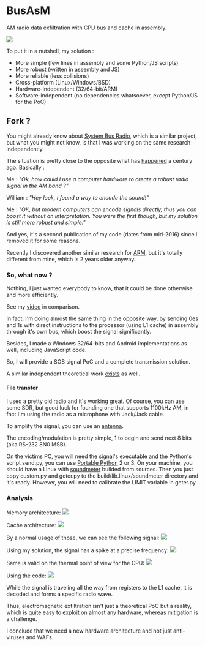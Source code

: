 # BusAsM

AM radio data exfiltration with CPU bus and cache in assembly.

![](https://raw.githubusercontent.com/cryptolok/BusAsM/master/logo.jpg)

To put it in a nutshell, my solution :
* More simple (few lines in assembly and some Python/JS scripts)
* More robust (written in assembly and JS)
* More reliable (less collisions)
* Cross-platform (Linux/Windows/BSD)
* Hardware-independent (32/64-bit/ARM)
* Software-independent (no dependencies whatsoever, except Python/JS for the PoC)

## Fork ?

You might already know about [System Bus Radio](https://github.com/fulldecent/system-bus-radio), which is a similar project, but what you might not know, is that I was working on the same research independently.

The situation is pretty close to the opposite what has [happened](https://www.youtube.com/watch?v=YdlMHYHMM8Y) a century ago.
Basically :

Me : *"Ok, how could I use a computer hardware to create a robust radio signal in the AM band ?"*

William : *"Hey look, I found a way to encode the sound!"*

Me : *"OK, but modern computers can encode signals directly, thus you can boost it without an interpretation. You were the first though, but my solution is still more robust and simple."*

And yes, it's a second publication of my code (dates from mid-2016) since I removed it for some reasons.

Recently I discovered another similar research for [ARM](http://thesai.org/Downloads/Volume9No1/Paper_25-Data_Exfiltration_from_Air_Gapped_Computers.pdf), but it's totally different from mine, which is 2 years older anyway.

### So, what now ?

Nothing, I just wanted everybody to know, that it could be done otherwise and more efficiently.

See my [video](https://youtu.be/qNV-KRlZU6U) in comparison.

In fact, I'm doing almost the same thing in the opposite way, by sending 0es and 1s with direct instructions to the processor (using L1 cache) in assembly through it's own bus, which boost the signal significantly.

Besides, I made a Windows 32/64-bits and Android implementations as well, including JavaScript code.

So, I will provide a SOS signal PoC and a complete transmission solution.

A similar independent theoretical work [exists](https://dl.acm.org/citation.cfm?id=2742179) as well.

#### File transfer

I used a pretty old [radio](http://www.radiomuseum.org/r/panasonic_stereo_radio_cassette_player_rq_v60.html) and it's working great. Of course, you can use some SDR, but good luck for founding one that supports 1100kHz AM, in fact I'm using the radio as a microphone with Jack/Jack cable.

To amplify the signal, you can use an [antenna](https://www.amazon.com/SaferCCTV-Replacement-Tunable-Passive-Panasonic/dp/B01MT10PME/).

The encoding/modulation is pretty simple, 1 to begin and send next 8 bits (aka RS-232 8N0 MSB).

On the victims PC, you will need the signal's executable and the Python's script send.py, you can use [Portable Python](http://portablepython.com/) 2 or 3.
On your machine, you should have a Linux with [soundmeter](https://pypi.python.org/pypi/soundmeter) builded from sources. Then you just copy custom.py and geter.py to the build/lib.linux/soundmeter directory and it's ready. However, you will need to calibrate the LIMIT variable in geter.py

### Analysis

Memory architecture:
![](https://raw.githubusercontent.com/cryptolok/BusAsM/master/memory.png)

Cache architecture:
![](https://raw.githubusercontent.com/cryptolok/BusAsM/master/cache.png)

By a normal usage of those, we can see the following signal:
![](https://raw.githubusercontent.com/cryptolok/BusAsM/master/radioNorm.jpg)

Using my solution, the signal has a spike at a precise frequency:
![](https://raw.githubusercontent.com/cryptolok/BusAsM/master/radioSignal.jpg)

Same is valid on the thermal point of view for the CPU:
![](https://raw.githubusercontent.com/cryptolok/BusAsM/master/thermalNorm.jpg)

Using the code:
![](https://raw.githubusercontent.com/cryptolok/BusAsM/master/thermalSignal.jpg)

While the signal is traveling all the way from registers to the L1 cache, it is decoded and forms a specific radio wave.

Thus, electromagnetic exfiltration isn't just a theoretical PoC but a reality, which is quite easy to exploit on almost any hardware, whereas mitigation is a challenge.

I conclude that we need a new hardware architecture and not just anti-viruses and WAFs.
